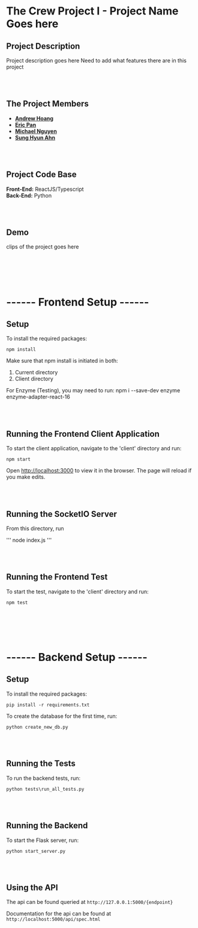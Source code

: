 # The Crew Project I - Project Name Goes here

## Project Description
Project description goes here
Need to add what features there are in this project

<br></br>

## The Project Members
* [**Andrew Hoang**](https://github.com/Andrew03)
* [**Eric Pan**](https://github.com/ericpan0207)
* [**Michael Nguyen**](https://github.com/michan4)
* [**Sung Hyun Ahn**](https://github.com/sahn1998)

<br></br>

## Project Code Base
**Front-End:** ReactJS/Typescript<br>
**Back-End:** Python

<br></br>

## Demo
clips of the project goes here

<br></br>
<br></br>

# ------ Frontend Setup ------

## Setup
To install the required packages:

```
npm install
```

Make sure that npm install is initiated in both:
1) Current directory
2) Client directory

For Enzyme (Testing), you may need to run: 
npm i --save-dev enzyme enzyme-adapter-react-16

<br></br>

## Running the Frontend Client Application
To start the client application, navigate to the 'client' directory and run:

```
npm start
```

Open [http://localhost:3000](http://localhost:3000) to view it in the browser.
The page will reload if you make edits.

<br></br>

## Running the SocketIO Server
From this directory, run

'''
node index.js
'''

<br></br>

## Running the Frontend Test
To start the test, navigate to the 'client' directory and run:

```
npm test
```


<br></br>
<br></br>


# ------ Backend Setup ------

## Setup
To install the required packages:
```
pip install -r requirements.txt
```

To create the database for the first time, run:
```
python create_new_db.py
```

<br></br>

## Running the Tests
To run the backend tests, run:
```
python tests\run_all_tests.py
```

<br></br>

## Running the Backend
To start the Flask server, run:
```
python start_server.py
```

<br></br>

## Using the API
The api can be found queried at `http://127.0.0.1:5000/{endpoint}`

Documentation for the api can be found at `http://localhost:5000/api/spec.html`
